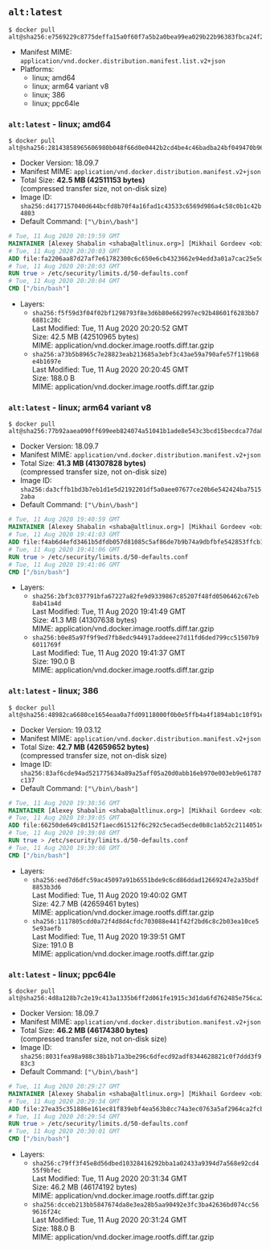 ## `alt:latest`

```console
$ docker pull alt@sha256:e7569229c8775deffa15a0f60f7a5b2a0bea99ea029b22b96383fbca24f2d634
```

-	Manifest MIME: `application/vnd.docker.distribution.manifest.list.v2+json`
-	Platforms:
	-	linux; amd64
	-	linux; arm64 variant v8
	-	linux; 386
	-	linux; ppc64le

### `alt:latest` - linux; amd64

```console
$ docker pull alt@sha256:28143858965606980b048f66d0e0442b2cd4be4c46badba24bf049470b96add0
```

-	Docker Version: 18.09.7
-	Manifest MIME: `application/vnd.docker.distribution.manifest.v2+json`
-	Total Size: **42.5 MB (42511153 bytes)**  
	(compressed transfer size, not on-disk size)
-	Image ID: `sha256:d4177157040d644bcfd8b70f4a16fad1c43533c6569d986a4c58c0b1c42b4803`
-	Default Command: `["\/bin\/bash"]`

```dockerfile
# Tue, 11 Aug 2020 20:19:59 GMT
MAINTAINER [Alexey Shabalin <shaba@altlinux.org>] [Mikhail Gordeev <obirvalger@altlinux.org]
# Tue, 11 Aug 2020 20:20:03 GMT
ADD file:fa2206aa87d27af7e61782300c6c650e6cb4323662e94edd3a01a7cac25e5d40 in / 
# Tue, 11 Aug 2020 20:20:03 GMT
RUN true > /etc/security/limits.d/50-defaults.conf
# Tue, 11 Aug 2020 20:20:04 GMT
CMD ["/bin/bash"]
```

-	Layers:
	-	`sha256:f5f59d3f04f02bf1298793f8e3d6b80e662997ec92b48601f6283bb76881c28c`  
		Last Modified: Tue, 11 Aug 2020 20:20:52 GMT  
		Size: 42.5 MB (42510965 bytes)  
		MIME: application/vnd.docker.image.rootfs.diff.tar.gzip
	-	`sha256:a73b5b8965c7e28823eab213685a3ebf3c43ae59a790afe57f119b68e4b1697e`  
		Last Modified: Tue, 11 Aug 2020 20:20:45 GMT  
		Size: 188.0 B  
		MIME: application/vnd.docker.image.rootfs.diff.tar.gzip

### `alt:latest` - linux; arm64 variant v8

```console
$ docker pull alt@sha256:77b92aaea090ff699eeb824074a51041b1ade8e543c3bcd15becdca77da854be
```

-	Docker Version: 18.09.7
-	Manifest MIME: `application/vnd.docker.distribution.manifest.v2+json`
-	Total Size: **41.3 MB (41307828 bytes)**  
	(compressed transfer size, not on-disk size)
-	Image ID: `sha256:da3cffb1bd3b7eb1d1e5d2192201df5a0aee07677ce20b6e542424ba75152aba`
-	Default Command: `["\/bin\/bash"]`

```dockerfile
# Tue, 11 Aug 2020 19:40:59 GMT
MAINTAINER [Alexey Shabalin <shaba@altlinux.org>] [Mikhail Gordeev <obirvalger@altlinux.org]
# Tue, 11 Aug 2020 19:41:03 GMT
ADD file:f4ab6d4efd3461b5dfdb057d81085c5af86de7b9b74a9dbfbfe542853ffcb1ea in / 
# Tue, 11 Aug 2020 19:41:06 GMT
RUN true > /etc/security/limits.d/50-defaults.conf
# Tue, 11 Aug 2020 19:41:06 GMT
CMD ["/bin/bash"]
```

-	Layers:
	-	`sha256:2bf3c037791bfa67227a82fe9d9339867c85207f48fd0506462c67eb8ab41a4d`  
		Last Modified: Tue, 11 Aug 2020 19:41:49 GMT  
		Size: 41.3 MB (41307638 bytes)  
		MIME: application/vnd.docker.image.rootfs.diff.tar.gzip
	-	`sha256:b0e85a97f9f9ed7fb8edc944917addeee27d11fd6ded799cc51507b96011769f`  
		Last Modified: Tue, 11 Aug 2020 19:41:37 GMT  
		Size: 190.0 B  
		MIME: application/vnd.docker.image.rootfs.diff.tar.gzip

### `alt:latest` - linux; 386

```console
$ docker pull alt@sha256:48982ca6680ce1654eaa0a7fd09118000f0b0e5ffb4a4f1894ab1c10f91e5508
```

-	Docker Version: 19.03.12
-	Manifest MIME: `application/vnd.docker.distribution.manifest.v2+json`
-	Total Size: **42.7 MB (42659652 bytes)**  
	(compressed transfer size, not on-disk size)
-	Image ID: `sha256:83af6cde94ad521775634a89a25aff05a20d0abb16eb970e003eb9e61787c137`
-	Default Command: `["\/bin\/bash"]`

```dockerfile
# Tue, 11 Aug 2020 19:38:56 GMT
MAINTAINER [Alexey Shabalin <shaba@altlinux.org>] [Mikhail Gordeev <obirvalger@altlinux.org]
# Tue, 11 Aug 2020 19:39:05 GMT
ADD file:66250de649c8d152f1aecd61512f6c292c5ecad5ecde0b8c1ab52c2114051ea4 in / 
# Tue, 11 Aug 2020 19:39:08 GMT
RUN true > /etc/security/limits.d/50-defaults.conf
# Tue, 11 Aug 2020 19:39:08 GMT
CMD ["/bin/bash"]
```

-	Layers:
	-	`sha256:eed7d6dfc59ac45097a91b6551bde9c6cd86ddad12669247e2a35bdf8853b3d6`  
		Last Modified: Tue, 11 Aug 2020 19:40:02 GMT  
		Size: 42.7 MB (42659461 bytes)  
		MIME: application/vnd.docker.image.rootfs.diff.tar.gzip
	-	`sha256:1117805cdd0a72f4d8d4cfdc703088e441f42f2bd6c8c2b03ea10ce55e93aefb`  
		Last Modified: Tue, 11 Aug 2020 19:39:51 GMT  
		Size: 191.0 B  
		MIME: application/vnd.docker.image.rootfs.diff.tar.gzip

### `alt:latest` - linux; ppc64le

```console
$ docker pull alt@sha256:4d8a128b7c2e19c413a1335b6ff2d061fe1915c3d1da6fd762485e756ca2c6bf
```

-	Docker Version: 18.09.7
-	Manifest MIME: `application/vnd.docker.distribution.manifest.v2+json`
-	Total Size: **46.2 MB (46174380 bytes)**  
	(compressed transfer size, not on-disk size)
-	Image ID: `sha256:8031fea98a988c38b1b71a3be296c6dfecd92adf8344628821c0f7ddd3f983c3`
-	Default Command: `["\/bin\/bash"]`

```dockerfile
# Tue, 11 Aug 2020 20:29:27 GMT
MAINTAINER [Alexey Shabalin <shaba@altlinux.org>] [Mikhail Gordeev <obirvalger@altlinux.org]
# Tue, 11 Aug 2020 20:29:34 GMT
ADD file:27ea35c351886e161ec81f839ebf4ea563b8cc74a3ec0763a5af2964ca2fcb8d in / 
# Tue, 11 Aug 2020 20:29:54 GMT
RUN true > /etc/security/limits.d/50-defaults.conf
# Tue, 11 Aug 2020 20:30:01 GMT
CMD ["/bin/bash"]
```

-	Layers:
	-	`sha256:c79ff3f45e8d56dbed10328416292bba1a02433a9394d7a568e92cd455f9bfec`  
		Last Modified: Tue, 11 Aug 2020 20:31:34 GMT  
		Size: 46.2 MB (46174192 bytes)  
		MIME: application/vnd.docker.image.rootfs.diff.tar.gzip
	-	`sha256:dcceb213bb5847674da8e3ea28b5aa90492e3fc3ba42636bd074cc569616f24c`  
		Last Modified: Tue, 11 Aug 2020 20:31:24 GMT  
		Size: 188.0 B  
		MIME: application/vnd.docker.image.rootfs.diff.tar.gzip
